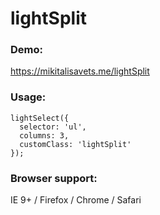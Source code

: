 # lightSplit

### Demo:
https://mikitalisavets.me/lightSplit

### Usage:
```
lightSelect({
  selector: 'ul',
  columns: 3,
  customClass: 'lightSplit'
});
```

### Browser support:
IE 9+ / Firefox / Chrome  / Safari
